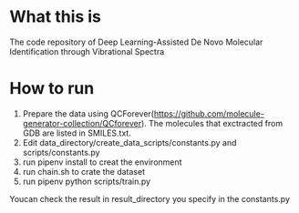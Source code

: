 # What this is
The code repository of Deep Learning-Assisted De Novo Molecular Identification through Vibrational Spectra

# How to run
1. Prepare the data using QCForever(https://github.com/molecule-generator-collection/QCforever). The molecules that exctracted from GDB are listed in SMILES.txt.
2. Edit data_directory/create_data_scripts/constants.py and scripts/constants.py
3. run pipenv install to creat the environment
4. run chain.sh to crate the dataset
5. run pipenv python scripts/train.py

Youcan check the result in result_directory you specify in the constants.py
